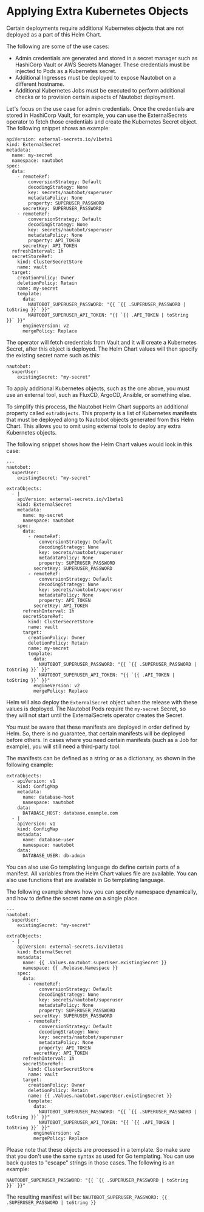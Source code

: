 # Applying Extra Kubernetes Objects

Certain deployments require additional Kubernetes objects that are not deployed
as a part of this Helm Chart.

The following are some of the use cases:

- Admin credentials are generated and stored in a secret manager such as
  HashiCorp Vault or AWS Secrets Manager. These credentials must be injected
  to Pods as a Kubernetes secret.
- Additional Ingresses must be deployed to expose Nautobot on a different hostname.
- Additional Kubernetes Jobs must be executed to perform additional checks or
  to provision certain aspects of Nautobot deployment.

Let's focus on the use case for admin credentials. Once the credentials are
stored in HashiCorp Vault, for example, you can use the ExternalSecrets
operator to fetch those credentials and create the Kubernetes Secret object.
The following snippet shows an example:

```
apiVersion: external-secrets.io/v1beta1
kind: ExternalSecret
metadata:
  name: my-secret
  namespace: nautobot
spec:
  data:
    - remoteRef:
        conversionStrategy: Default
        decodingStrategy: None
        key: secrets/nautobot/superuser
        metadataPolicy: None
        property: SUPERUSER_PASSWORD
      secretKey: SUPERUSER_PASSWORD
    - remoteRef:
        conversionStrategy: Default
        decodingStrategy: None
        key: secrets/nautobot/superuser
        metadataPolicy: None
        property: API_TOKEN
      secretKey: API_TOKEN
  refreshInterval: 1h
  secretStoreRef:
    kind: ClusterSecretStore
    name: vault
  target:
    creationPolicy: Owner
    deletionPolicy: Retain
    name: my-secret
    template:
      data:
        NAUTOBOT_SUPERUSER_PASSWORD: "{{ `{{ .SUPERUSER_PASSWORD | toString }}` }}"
        NAUTOBOT_SUPERUSER_API_TOKEN: "{{ `{{ .API_TOKEN | toString }}` }}"
      engineVersion: v2
      mergePolicy: Replace
```

The operator will fetch credentials from Vault and it will create a Kubernetes
Secret, after this object is deployed. The Helm Chart values will then specify
the existing secret name such as this:

```
nautobot:
  superUser:
    existingSecret: "my-secret"
```

To apply additional Kubernetes objects, such as the one above, you
must use an external tool, such as FluxCD, ArgoCD, Ansible, or something else.

To simplify this process, the Nautobot Helm Chart supports an additional
property called `extraObjects`. This property is a list of Kubernetes manifests
that must be deployed along to Nautobot objects generated from this Helm Chart.
This allows you to omit using external tools to deploy any extra Kubernetes
objects.

The following snippet shows how the Helm Chart values would look in this
case:

```
---
nautobot:
  superUser:
    existingSecret: "my-secret"

extraObjects:
  - |
    apiVersion: external-secrets.io/v1beta1
    kind: ExternalSecret
    metadata:
      name: my-secret
      namespace: nautobot
    spec:
      data:
        - remoteRef:
            conversionStrategy: Default
            decodingStrategy: None
            key: secrets/nautobot/superuser
            metadataPolicy: None
            property: SUPERUSER_PASSWORD
          secretKey: SUPERUSER_PASSWORD
        - remoteRef:
            conversionStrategy: Default
            decodingStrategy: None
            key: secrets/nautobot/superuser
            metadataPolicy: None
            property: API_TOKEN
          secretKey: API_TOKEN
      refreshInterval: 1h
      secretStoreRef:
        kind: ClusterSecretStore
        name: vault
      target:
        creationPolicy: Owner
        deletionPolicy: Retain
        name: my-secret
        template:
          data:
            NAUTOBOT_SUPERUSER_PASSWORD: "{{ `{{ .SUPERUSER_PASSWORD | toString }}` }}"
            NAUTOBOT_SUPERUSER_API_TOKEN: "{{ `{{ .API_TOKEN | toString }}` }}"
          engineVersion: v2
          mergePolicy: Replace
```

Helm will also deploy the `ExternalSecret` object when the release with these
values is deployed. The Nautobot Pods require the `my-secret` Secret,
so they will not start until the ExternalSecrets operator creates the Secret.

You must be aware that these manifests are deployed in order defined by Helm.
So, there is no guarantee, that certain manifests will be deployed before others.
In cases where you need certain manifests (such as a Job for example), you
will still need a third-party tool.

The manifests can be defined as a string or as a dictionary, as shown in the
following example:

```
extraObjects:
  - apiVersion: v1
    kind: ConfigMap
    metadata:
      name: database-host
      namespace: nautobot
    data:
      DATABASE_HOST: database.example.com
  - |
    apiVersion: v1
    kind: ConfigMap
    metadata:
      name: database-user
      namespace: nautobot
    data:
      DATABASE_USER: db-admin
```

You can also use Go templating language do define certain parts of a manifest.
All variables from the Helm Chart values file are available. You can also
use functions that are available in Go templating language.

The following example shows how you can specify namespace dynamically, and
how to define the secret name on a single place.

```
---
nautobot:
  superUser:
    existingSecret: "my-secret"

extraObjects:
  - |
    apiVersion: external-secrets.io/v1beta1
    kind: ExternalSecret
    metadata:
      name: {{ .Values.nautobot.superUser.existingSecret }}
      namespace: {{ .Release.Namespace }}
    spec:
      data:
        - remoteRef:
            conversionStrategy: Default
            decodingStrategy: None
            key: secrets/nautobot/superuser
            metadataPolicy: None
            property: SUPERUSER_PASSWORD
          secretKey: SUPERUSER_PASSWORD
        - remoteRef:
            conversionStrategy: Default
            decodingStrategy: None
            key: secrets/nautobot/superuser
            metadataPolicy: None
            property: API_TOKEN
          secretKey: API_TOKEN
      refreshInterval: 1h
      secretStoreRef:
        kind: ClusterSecretStore
        name: vault
      target:
        creationPolicy: Owner
        deletionPolicy: Retain
        name: {{ .Values.nautobot.superUser.existingSecret }}
        template:
          data:
            NAUTOBOT_SUPERUSER_PASSWORD: "{{ `{{ .SUPERUSER_PASSWORD | toString }}` }}"
            NAUTOBOT_SUPERUSER_API_TOKEN: "{{ `{{ .API_TOKEN | toString }}` }}"
          engineVersion: v2
          mergePolicy: Replace
```

Please note that these objects are processed in a template. So make sure that
you don't use the same syntax as used for Go templating. You can use back quotes
to "escape" strings in those cases. The following is an example:

```
NAUTOBOT_SUPERUSER_PASSWORD: "{{ `{{ .SUPERUSER_PASSWORD | toString }}` }}"
```

The resulting manifest will be: `NAUTOBOT_SUPERUSER_PASSWORD: {{ .SUPERUSER_PASSWORD | toString }}`
